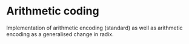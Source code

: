# Arithmetic coding
Implementation of arithmetic encoding (standard) as well as arithmetic encoding as a generalised change in radix.
